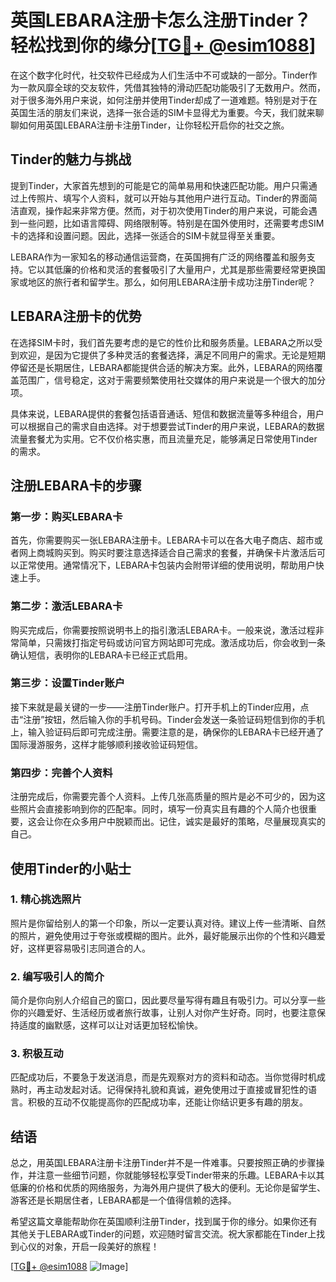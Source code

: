 # 英国LEBARA注册卡怎么注册Tinder？轻松找到你的缘分[[TG💪+ @esim1088](https://t.me/s/esim1088)]

在这个数字化时代，社交软件已经成为人们生活中不可或缺的一部分。Tinder作为一款风靡全球的交友软件，凭借其独特的滑动匹配功能吸引了无数用户。然而，对于很多海外用户来说，如何注册并使用Tinder却成了一道难题。特别是对于在英国生活的朋友们来说，选择一张合适的SIM卡显得尤为重要。今天，我们就来聊聊如何用英国LEBARA注册卡注册Tinder，让你轻松开启你的社交之旅。

## Tinder的魅力与挑战

提到Tinder，大家首先想到的可能是它的简单易用和快速匹配功能。用户只需通过上传照片、填写个人资料，就可以开始与其他用户进行互动。Tinder的界面简洁直观，操作起来非常方便。然而，对于初次使用Tinder的用户来说，可能会遇到一些问题，比如语言障碍、网络限制等。特别是在国外使用时，还需要考虑SIM卡的选择和设置问题。因此，选择一张适合的SIM卡就显得至关重要。

LEBARA作为一家知名的移动通信运营商，在英国拥有广泛的网络覆盖和服务支持。它以其低廉的价格和灵活的套餐吸引了大量用户，尤其是那些需要经常更换国家或地区的旅行者和留学生。那么，如何用LEBARA注册卡成功注册Tinder呢？

## LEBARA注册卡的优势

在选择SIM卡时，我们首先要考虑的是它的性价比和服务质量。LEBARA之所以受到欢迎，是因为它提供了多种灵活的套餐选择，满足不同用户的需求。无论是短期停留还是长期居住，LEBARA都能提供合适的解决方案。此外，LEBARA的网络覆盖范围广，信号稳定，这对于需要频繁使用社交媒体的用户来说是一个很大的加分项。

具体来说，LEBARA提供的套餐包括语音通话、短信和数据流量等多种组合，用户可以根据自己的需求自由选择。对于想要尝试Tinder的用户来说，LEBARA的数据流量套餐尤为实用。它不仅价格实惠，而且流量充足，能够满足日常使用Tinder的需求。

## 注册LEBARA卡的步骤

### 第一步：购买LEBARA卡

首先，你需要购买一张LEBARA注册卡。LEBARA卡可以在各大电子商店、超市或者网上商城购买到。购买时要注意选择适合自己需求的套餐，并确保卡片激活后可以正常使用。通常情况下，LEBARA卡包装内会附带详细的使用说明，帮助用户快速上手。

### 第二步：激活LEBARA卡

购买完成后，你需要按照说明书上的指引激活LEBARA卡。一般来说，激活过程非常简单，只需拨打指定号码或访问官方网站即可完成。激活成功后，你会收到一条确认短信，表明你的LEBARA卡已经正式启用。

### 第三步：设置Tinder账户

接下来就是最关键的一步——注册Tinder账户。打开手机上的Tinder应用，点击“注册”按钮，然后输入你的手机号码。Tinder会发送一条验证码短信到你的手机上，输入验证码后即可完成注册。需要注意的是，确保你的LEBARA卡已经开通了国际漫游服务，这样才能够顺利接收验证码短信。

### 第四步：完善个人资料

注册完成后，你需要完善个人资料。上传几张高质量的照片是必不可少的，因为这些照片会直接影响到你的匹配率。同时，填写一份真实且有趣的个人简介也很重要，这会让你在众多用户中脱颖而出。记住，诚实是最好的策略，尽量展现真实的自己。

## 使用Tinder的小贴士

### 1. 精心挑选照片

照片是你留给别人的第一个印象，所以一定要认真对待。建议上传一些清晰、自然的照片，避免使用过于夸张或模糊的图片。此外，最好能展示出你的个性和兴趣爱好，这样更容易吸引志同道合的人。

### 2. 编写吸引人的简介

简介是你向别人介绍自己的窗口，因此要尽量写得有趣且有吸引力。可以分享一些你的兴趣爱好、生活经历或者旅行故事，让别人对你产生好奇。同时，也要注意保持适度的幽默感，这样可以让对话更加轻松愉快。

### 3. 积极互动

匹配成功后，不要急于发送消息，而是先观察对方的资料和动态。当你觉得时机成熟时，再主动发起对话。记得保持礼貌和真诚，避免使用过于直接或冒犯性的语言。积极的互动不仅能提高你的匹配成功率，还能让你结识更多有趣的朋友。

## 结语

总之，用英国LEBARA注册卡注册Tinder并不是一件难事。只要按照正确的步骤操作，并注意一些细节问题，你就能够轻松享受Tinder带来的乐趣。LEBARA卡以其低廉的价格和优质的网络服务，为海外用户提供了极大的便利。无论你是留学生、游客还是长期居住者，LEBARA都是一个值得信赖的选择。

希望这篇文章能帮助你在英国顺利注册Tinder，找到属于你的缘分。如果你还有其他关于LEBARA或Tinder的问题，欢迎随时留言交流。祝大家都能在Tinder上找到心仪的对象，开启一段美好的旅程！

[[TG💪+ @esim1088](https://t.me/s/esim1088) ![Image](https://i.postimg.cc/4NQfJmqS/Snipaste-2025-05-13-00-14-12.png)]